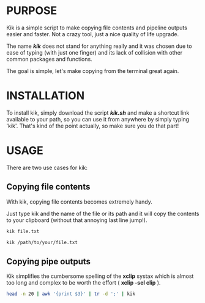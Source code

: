 # PURPOSE
Kik is a simple script to make copying file contents and pipeline outputs easier and faster. Not a crazy tool, just a nice quality of life upgrade.

The name ***kik*** does not stand for anything really and it was chosen due to ease of typing (with just one finger) and its lack of collision with other common packages and functions.

The goal is simple, let's make copying from the terminal great again.
# INSTALLATION
To install kik, simply download the script ***kik.sh*** and make a shortcut link available to your path, so you can use it from anywhere by simply typing 'kik'. That's kind of the point actually, so make sure you do that part!
# USAGE
There are two use cases for kik:
## Copying file contents
With kik, copying file contents becomes extremely handy.

Just type kik and the name of the file or its path and it will copy the contents to your clipboard (without that annoying last line jump!).

```bash
kik file.txt
```

```bash
kik /path/to/your/file.txt
```

## Copying pipe outputs
Kik simplifies the cumbersome spelling of the **xclip** systax which is almost too long and complex to be worth the effort ( **xclip -sel clip** ).

```bash
head -n 20 | awk '{print $3}' | tr -d ';' | kik
```
